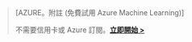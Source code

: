 >[AZURE。附註 (免費試用 Azure Machine Learning)]
>
>不需要信用卡或 Azure 訂閱。<a href="https://studio.azureml.net/?selectAccess=true&o=2" target="_blank">**立即開始 >**</a>





